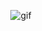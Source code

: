 


<p align="center" 

![gif](https://44.media.tumblr.com/2a106033b18eb09944dc25269874d9ee/d8d8cf49230dd280-2a/s250x250_c1_f1/2fdef35cecf99bd16acf19abbf3b9cc88bac5226.gifv)

